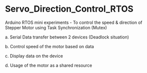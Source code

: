 # Servo_Direction_Control_RTOS
Arduino RTOS mini experiments - To control the speed & direction  of Stepper Motor using  Task Synchronization (Mutex)

a.	Serial Data transfer between 2 devices (Deadlock  situation)

b.	Control speed of the motor based on data

c.	Display data on the device

d.	Usage of the motor as a shared resource

